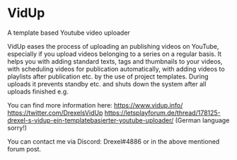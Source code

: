 # VidUp
A template based Youtube video uploader

VidUp eases the process of uploading an publishing videos on YouTube, 
especially if you upload videos belonging to a series on a regular basis.
It helps you with adding standard texts, tags and thumbnails to your 
videos, with scheduling videos for publication automatically, with adding
videos to playlists after publication etc. by the use of project templates.
During uploads it prevents standby etc. and shuts down the system after
all uploads finished e.g.

You can find more information here:
https://www.vidup.info/
https://twitter.com/DrexelsVidUp
https://letsplayforum.de/thread/178125-drexel-s-vidup-ein-templatebasierter-youtube-uploader/ (German language sorry!)

You can contact me via Discord: Drexel#4886 or in the above mentioned forum post.
